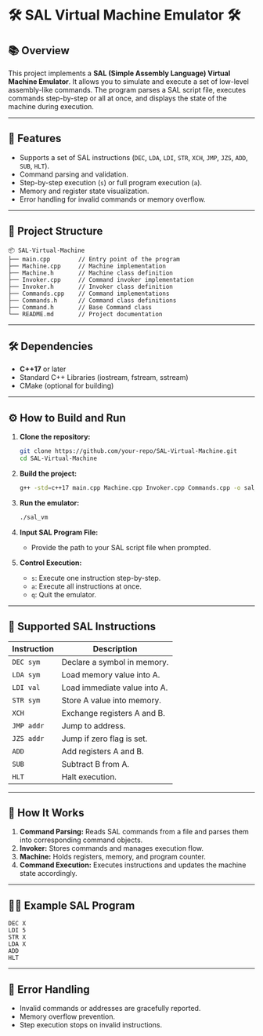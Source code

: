 # 🛠️ **SAL Virtual Machine Emulator** 🛠️

## 📚 **Overview**
This project implements a **SAL (Simple Assembly Language) Virtual Machine Emulator**. It allows you to simulate and execute a set of low-level assembly-like commands. The program parses a SAL script file, executes commands step-by-step or all at once, and displays the state of the machine during execution.

---

## 🚀 **Features**
- Supports a set of SAL instructions (`DEC`, `LDA`, `LDI`, `STR`, `XCH`, `JMP`, `JZS`, `ADD`, `SUB`, `HLT`).
- Command parsing and validation.
- Step-by-step execution (`s`) or full program execution (`a`).
- Memory and register state visualization.
- Error handling for invalid commands or memory overflow.

---

## 📂 **Project Structure**

```
📦 SAL-Virtual-Machine
├── main.cpp        // Entry point of the program
├── Machine.cpp     // Machine implementation
├── Machine.h       // Machine class definition
├── Invoker.cpp     // Command invoker implementation
├── Invoker.h       // Invoker class definition
├── Commands.cpp    // Command implementations
├── Commands.h      // Command class definitions
├── Command.h       // Base Command class
└── README.md       // Project documentation
```

---

## 🛠️ **Dependencies**
- **C++17** or later
- Standard C++ Libraries (iostream, fstream, sstream)
- CMake (optional for building)

---

## ⚙️ **How to Build and Run**

1. **Clone the repository:**
   ```bash
   git clone https://github.com/your-repo/SAL-Virtual-Machine.git
   cd SAL-Virtual-Machine
   ```

2. **Build the project:**
   ```bash
   g++ -std=c++17 main.cpp Machine.cpp Invoker.cpp Commands.cpp -o sal_vm
   ```

3. **Run the emulator:**
   ```bash
   ./sal_vm
   ```

4. **Input SAL Program File:**
   - Provide the path to your SAL script file when prompted.

5. **Control Execution:**
   - `s`: Execute one instruction step-by-step.
   - `a`: Execute all instructions at once.
   - `q`: Quit the emulator.

---

## 📑 **Supported SAL Instructions**
| **Instruction** | **Description**                 |
|------------------|---------------------------------|
| `DEC sym`       | Declare a symbol in memory.     |
| `LDA sym`       | Load memory value into A.       |
| `LDI val`       | Load immediate value into A.    |
| `STR sym`       | Store A value into memory.      |
| `XCH`           | Exchange registers A and B.     |
| `JMP addr`      | Jump to address.                |
| `JZS addr`      | Jump if zero flag is set.       |
| `ADD`           | Add registers A and B.          |
| `SUB`           | Subtract B from A.              |
| `HLT`           | Halt execution.                 |

---

## 🧠 **How It Works**
1. **Command Parsing:** Reads SAL commands from a file and parses them into corresponding command objects.
2. **Invoker:** Stores commands and manages execution flow.
3. **Machine:** Holds registers, memory, and program counter.
4. **Command Execution:** Executes instructions and updates the machine state accordingly.

---

## 👨‍💻 **Example SAL Program**
```sal
DEC X
LDI 5
STR X
LDA X
ADD
HLT
```

---

## 🐞 **Error Handling**
- Invalid commands or addresses are gracefully reported.
- Memory overflow prevention.
- Step execution stops on invalid instructions.
